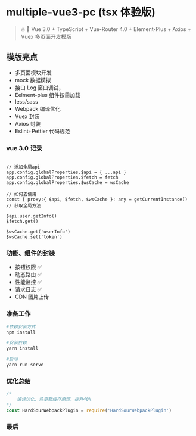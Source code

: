 <!--
 * @Descripttion:
 * @repository: https://github.com/luzhonglai
 * @Author: ZhongLai Lu
 * @Date: 2021-07-23 23:53:50
 * @LastEditors: Zhonglai Lu
 * @LastEditTime: 2021-09-22 16:46:58
-->

# multiple-vue3-pc (tsx 体验版)

> 🔥 🎉 Vue 3.0 + TypeScript + Vue-Router 4.0 + Element-Plus + Axios + Vuex 多页面开发模版

## 模版亮点

- 多页面模块开发
- mock 数据模拟
- 接口 Log 窗口调试，
- Eelment-plus 组件按需加载
- less/sass
- Webpack 编译优化
- Vuex 封装
- Axios 封装
- Eslint+Pettier 代码规范

### vue 3.0 记录

```javascrip

// 添加全局api
app.config.globalProperties.$api = { ...api }
app.config.globalProperties.$fetch = fetch
app.config.globalProperties.$wsCache = wsCache

// 如何去使用
const { proxy:{ $api, $fetch, $wsCache }: any = getCurrentInstance() // 获取全局方法
 
$api.user.getInfo()
$fetch.get()

$wsCache.get('userInfo')
$wsCache.set('token')

```

### 功能、组件的封装

- 按钮权限 ✅
- 动态路由 ✅
- 性能监控 ✅
- 请求日志 ✅
- CDN 图片上传

### 准备工作

```bash
#依赖安装方式
npm install

#安装依赖
yarn install

#启动
yarn run serve
```

### 优化总结

```javascript
/* 
    编译优化、热更新缓存原理、提升40%
*/
const HardSourWebpackPlugin = require('HardSourWebpackPlugin')
```

### 最后
